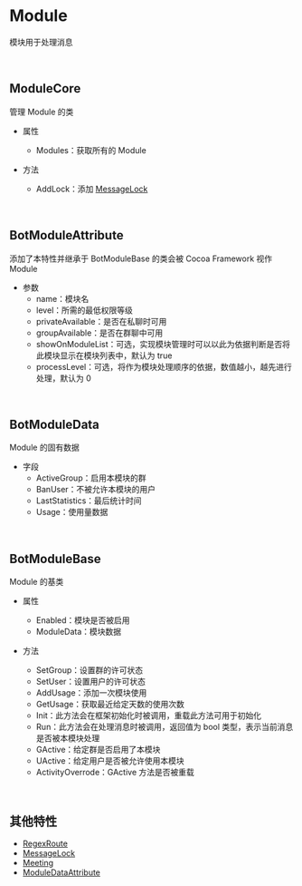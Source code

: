 # Module

模块用于处理消息

<br>

## ModuleCore
管理 Module 的类
- 属性
    - Modules：获取所有的 Module

- 方法
    - AddLock：添加 [MessageLock](./ModuleFeature/MessageLock.md)

<br>

## BotModuleAttribute
添加了本特性并继承于 BotModuleBase 的类会被 Cocoa Framework 视作 Module
- 参数
    - name：模块名
    - level：所需的最低权限等级
    - privateAvailable：是否在私聊时可用
    - groupAvailable：是否在群聊中可用
    - showOnModuleList：可选，实现模块管理时可以以此为依据判断是否将此模块显示在模块列表中，默认为 true
    - processLevel：可选，将作为模块处理顺序的依据，数值越小，越先进行处理，默认为 0

<br>

## BotModuleData
Module 的固有数据
- 字段
    - ActiveGroup：启用本模块的群
    - BanUser：不被允许本模块的用户
    - LastStatistics：最后统计时间
    - Usage：使用量数据

<br>

## BotModuleBase
Module 的基类
- 属性
    - Enabled：模块是否被启用
    - ModuleData：模块数据

- 方法
    - SetGroup：设置群的许可状态
    - SetUser：设置用户的许可状态
    - AddUsage：添加一次模块使用
    - GetUsage：获取最近给定天数的使用次数
    - Init：此方法会在框架初始化时被调用，重载此方法可用于初始化
    - Run：此方法会在处理消息时被调用，返回值为 bool 类型，表示当前消息是否被本模块处理
    - GActive：给定群是否启用了本模块
    - UActive：给定用户是否被允许使用本模块
    - ActivityOverrode：GActive 方法是否被重载

<br>

## 其他特性
- [RegexRoute](./ModuleFeature/RegexRoute.md)
- [MessageLock](./ModuleFeature/MessageLock.md)
- [Meeting](./ModuleFeature/Meeting.md)
- [ModuleDataAttribute](./ModuleFeature/ModuleDataAttribute.md)